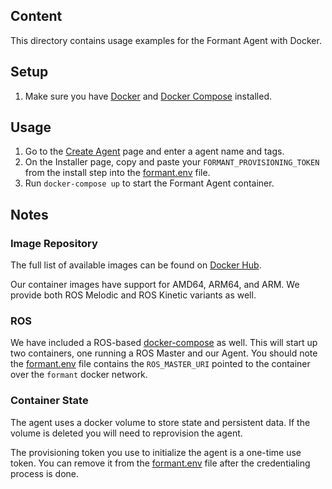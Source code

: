 ## Content

This directory contains usage examples for the Formant Agent with Docker.

## Setup

1. Make sure you have [Docker](https://docs.docker.com/install/) and [Docker Compose](https://docs.docker.com/compose/install/) installed.

## Usage

1. Go to the [Create Agent](https://app.formant.io/create-agent) page and enter a agent name and tags.
2. On the Installer page, copy and paste your `FORMANT_PROVISIONING_TOKEN` from the install step into the [formant.env](formant.env) file.
3. Run `docker-compose up` to start the Formant Agent container.

## Notes

### Image Repository

The full list of available images can be found on [Docker Hub](https://hub.docker.com/r/formant/agent/tags).

Our container images have support for AMD64, ARM64, and ARM. We provide both ROS Melodic and ROS Kinetic variants as well.

### ROS

We have included a ROS-based [docker-compose](ros/docker-compose.yaml) as well. This will start up two containers, one running a ROS Master and our Agent. You should note the [formant.env](ros/formant.env) file contains the `ROS_MASTER_URI` pointed to the container over the `formant` docker network.

### Container State

The agent uses a docker volume to store state and persistent data. If the volume is deleted you will need to reprovision the agent.

The provisioning token you use to initialize the agent is a one-time use token. You can remove it from the [formant.env](formant.env) file after the credentialing process is done.
